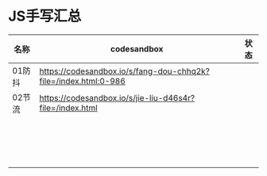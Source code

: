 # JS手写汇总

| 名称   | codesandbox                                                  | 状态 |
| ------ | ------------------------------------------------------------ | ---- |
| 01防抖 | https://codesandbox.io/s/fang-dou-chhq2k?file=/index.html:0-986 |      |
| 02节流 | https://codesandbox.io/s/jie-liu-d46s4r?file=/index.html     |      |
|        |                                                              |      |
|        |                                                              |      |
|        |                                                              |      |
|        |                                                              |      |
|        |                                                              |      |
|        |                                                              |      |
|        |                                                              |      |
|        |                                                              |      |
|        |                                                              |      |
|        |                                                              |      |
|        |                                                              |      |
|        |                                                              |      |
|        |                                                              |      |
|        |                                                              |      |
|        |                                                              |      |
|        |                                                              |      |
|        |                                                              |      |

